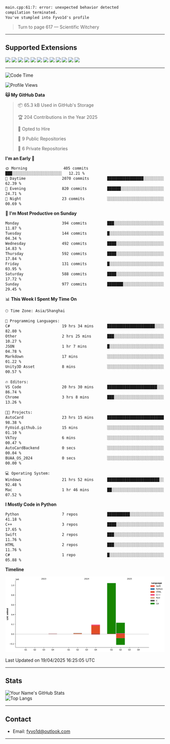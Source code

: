 ```
main.cpp:61:7: error: unexpected behavior detected
compilation terminated.
You've stumpled into Fyvo1d's profile
```

> Turn to page 617 — Scientific Witchery

---

## Supported Extensions

<p align="left">
  <img src="https://cdn.jsdelivr.net/gh/devicons/devicon/icons/cplusplus/cplusplus-original.svg" height="40" />
  <img src="https://cdn.jsdelivr.net/gh/devicons/devicon/icons/csharp/csharp-original.svg" height="40" />
  <img src="https://cdn.jsdelivr.net/gh/devicons/devicon/icons/python/python-original.svg" height="40" />
  <img src="https://cdn.jsdelivr.net/gh/devicons/devicon/icons/swift/swift-original.svg" height="40" />
  <img src="https://cdn.jsdelivr.net/gh/devicons/devicon/icons/git/git-original.svg" height="40" />
  <img src="https://cdn.jsdelivr.net/gh/devicons/devicon/icons/vscode/vscode-original.svg" height="40" />
  <img src="https://www.vulkan.org/user/themes/vulkan/images/logo/vulkan-logo.svg" height="40" />
  <img src="https://cdn.jsdelivr.net/gh/devicons/devicon/icons/opengl/opengl-original.svg" height="40" />
  <img src="https://cdn.jsdelivr.net/gh/devicons/devicon/icons/pytorch/pytorch-original.svg" height="40" />
  <img src="https://cdn.jsdelivr.net/gh/devicons/devicon/icons/unity/unity-original.svg" height="40" />
  <img src="https://cdn.jsdelivr.net/gh/devicons/devicon/icons/unrealengine/unrealengine-original.svg" height="40" />
  <img src="https://cdn.jsdelivr.net/gh/devicons/devicon/icons/cmake/cmake-original.svg" height="40" />
</p>


---

<!--START_SECTION:waka-->
![Code Time](http://img.shields.io/badge/Code%20Time-23%20hrs%2040%20mins-blue)

![Profile Views](http://img.shields.io/badge/Profile%20Views-83-blue)

**🐱 My GitHub Data** 

> 📦 65.3 kB Used in GitHub's Storage 
 > 
> 🏆 204 Contributions in the Year 2025
 > 
> 💼 Opted to Hire
 > 
> 📜 9 Public Repositories 
 > 
> 🔑 6 Private Repositories 
 > 
**I'm an Early 🐤** 

```text
🌞 Morning                405 commits         ███░░░░░░░░░░░░░░░░░░░░░░   12.21 % 
🌆 Daytime                2070 commits        ████████████████░░░░░░░░░   62.39 % 
🌃 Evening                820 commits         ██████░░░░░░░░░░░░░░░░░░░   24.71 % 
🌙 Night                  23 commits          ░░░░░░░░░░░░░░░░░░░░░░░░░   00.69 % 
```
📅 **I'm Most Productive on Sunday** 

```text
Monday                   394 commits         ███░░░░░░░░░░░░░░░░░░░░░░   11.87 % 
Tuesday                  144 commits         █░░░░░░░░░░░░░░░░░░░░░░░░   04.34 % 
Wednesday                492 commits         ████░░░░░░░░░░░░░░░░░░░░░   14.83 % 
Thursday                 592 commits         ████░░░░░░░░░░░░░░░░░░░░░   17.84 % 
Friday                   131 commits         █░░░░░░░░░░░░░░░░░░░░░░░░   03.95 % 
Saturday                 588 commits         ████░░░░░░░░░░░░░░░░░░░░░   17.72 % 
Sunday                   977 commits         ███████░░░░░░░░░░░░░░░░░░   29.45 % 
```


📊 **This Week I Spent My Time On** 

```text
🕑︎ Time Zone: Asia/Shanghai

💬 Programming Languages: 
C#                       19 hrs 34 mins      █████████████████████░░░░   82.80 % 
Other                    2 hrs 25 mins       ███░░░░░░░░░░░░░░░░░░░░░░   10.27 % 
JSON                     1 hr 7 mins         █░░░░░░░░░░░░░░░░░░░░░░░░   04.78 % 
Markdown                 17 mins             ░░░░░░░░░░░░░░░░░░░░░░░░░   01.22 % 
Unity3D Asset            8 mins              ░░░░░░░░░░░░░░░░░░░░░░░░░   00.57 % 

🔥 Editors: 
VS Code                  20 hrs 30 mins      ██████████████████████░░░   86.74 % 
Chrome                   3 hrs 8 mins        ███░░░░░░░░░░░░░░░░░░░░░░   13.26 % 

🐱‍💻 Projects: 
AutoCard                 23 hrs 15 mins      █████████████████████████   98.38 % 
FyVoid.github.io         15 mins             ░░░░░░░░░░░░░░░░░░░░░░░░░   01.10 % 
VkToy                    6 mins              ░░░░░░░░░░░░░░░░░░░░░░░░░   00.47 % 
AutoCardBackend          0 secs              ░░░░░░░░░░░░░░░░░░░░░░░░░   00.04 % 
BUAA_OS_2024             0 secs              ░░░░░░░░░░░░░░░░░░░░░░░░░   00.00 % 

💻 Operating System: 
Windows                  21 hrs 52 mins      ███████████████████████░░   92.48 % 
Mac                      1 hr 46 mins        ██░░░░░░░░░░░░░░░░░░░░░░░   07.52 % 
```

**I Mostly Code in Python** 

```text
Python                   7 repos             ██████████░░░░░░░░░░░░░░░   41.18 % 
C++                      3 repos             ████░░░░░░░░░░░░░░░░░░░░░   17.65 % 
Swift                    2 repos             ███░░░░░░░░░░░░░░░░░░░░░░   11.76 % 
HTML                     2 repos             ███░░░░░░░░░░░░░░░░░░░░░░   11.76 % 
C#                       1 repo              █░░░░░░░░░░░░░░░░░░░░░░░░   05.88 % 
```



**Timeline**

![Lines of Code chart](https://raw.githubusercontent.com/FyVoid/FyVoid/main/assets/bar_graph.png)


 Last Updated on 19/04/2025 16:25:05 UTC
<!--END_SECTION:waka-->

---

## Stats

![Your Name's GitHub Stats](https://github-readme-stats.vercel.app/api?username=fyvoid&show_icons=true&theme=tokyonight)  
![Top Langs](https://github-readme-stats.vercel.app/api/top-langs/?username=fyvoid&layout=compact&theme=tokyonight)

---

## Contact

- Email: [fyvo1d@outlook.com](fyvo1d@outlook.com)  

---

